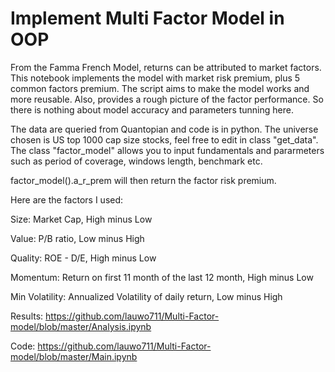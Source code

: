 # Implement Multi Factor Model in OOP

From the Famma French Model, returns can be attributed to market factors. This notebook implements the model with market risk premium, plus 5 common factors premium. The script aims to make the model works and more reusable. Also, provides a rough picture of the factor performance. So there is nothing about model accuracy and parameters tunning here.

The data are queried from Quantopian and code is in python. The universe chosen is US top 1000 cap size stocks, feel free to edit in class "get_data". The class "factor_model" allows you to input fundamentals and pararmeters such as period of coverage, windows length, benchmark etc.

factor_model().a_r_prem will then return the factor risk premium.

Here are the factors I used:

Size: Market Cap, High minus Low

Value: P/B ratio, Low minus High

Quality: ROE - D/E, High minus Low

Momentum: Return on first 11 month of the last 12 month, High minus Low

Min Volatility: Annualized Volatility of daily return, Low minus High

Results: https://github.com/lauwo711/Multi-Factor-model/blob/master/Analysis.ipynb

Code: https://github.com/lauwo711/Multi-Factor-model/blob/master/Main.ipynb
